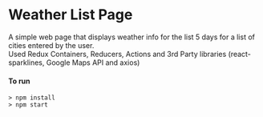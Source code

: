 # Weather List Page

A simple web page that displays weather info for the list 5 days for a list of cities entered by the user.<br>
Used Redux Containers, Reducers, Actions and 3rd Party libraries (react-sparklines, Google Maps API and axios)

#### To run
```
> npm install
> npm start
```
